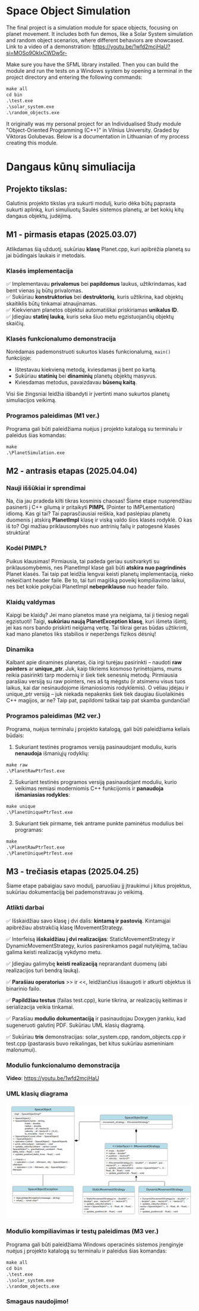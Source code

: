 # Space Object Simulation

The final project is a simulation module for space objects, focusing on planet movement. It includes both fun demos, like a Solar System simulation and random object scenarios, where different behaviors are showcased. Link to a video of a demonstration: https://youtu.be/1wfd2mcjHaU?si=MOSo9OklxCWDw5r-

Make sure you have the SFML library installed. Then you can build the module and run the tests on a Windows system by opening a terminal in the project directory and entering the following commands:

```
make all
cd bin
.\test.exe 
.\solar_system.exe
.\random_objects.exe
```

It originally was my personal project for an Individualised Study module "Object-Oriented Programming (C++)" in Vilnius University. Graded by Viktoras Golubevas. Below is a documentation in Lithuanian of my process creating this module.

# Dangaus kūnų simuliacija

## Projekto tikslas: 

Galutinis projekto tikslas yra sukurti modulį, kurio dėka būtų paprasta sukurti aplinką, kuri simuliuotų Saulės sistemos planetų, ar bet kokių kitų dangaus objektų, judėjimą.

## M1 - pirmasis etapas (2025.03.07)

Atlikdamas šią užduotį, sukūriau **klasę** Planet.cpp, kuri apibrėžia planetą su jai būdingais laukais ir metodais. 

### Klasės implementacija

✅ Implementavau **privalomus** bei **papildomus** laukus, užtikrindamas, kad bent vienas jų būtų privalomas.   
✅ Sukūriau **konstruktorius** bei **destruktorių**, kuris užtikrina, kad objektų skaitiklis būtų tinkamai atnaujinamas.    
✅ Kiekvienam planetos objektui automatiškai priskiriamas **unikalus ID**.  
✅ Įdiegiau **statinį lauką**, kuris seka šiuo metu egzistuojančių objektų skaičių.

### Klasės funkcionalumo demonstracija

Norėdamas pademonstruoti sukurtos klasės funkcionalumą, `main()` funkcijoje:

- Ištestavau kiekvieną metodą, kviesdamas jį bent po kartą.
- Sukūriau **statinių** bei **dinaminių** planetų objektų masyvus.
- Kviesdamas metodus, pavaizdavau **būsenų kaitą**.

Visi šie žingsniai leidžia išbandyti ir įvertinti mano sukurtos planetų simuliacijos veikimą.

### Programos paleidimas (M1 ver.)

Programa gali būti paleidžiama nuėjus į projekto katalogą su terminalu ir paleidus šias komandas:

```
make
.\PlanetSimulation.exe
```

## M2 - antrasis etapas (2025.04.04)

### Nauji iššūkiai ir sprendimai
Na, čia jau pradeda kilti tikras kosminis chaosas! Šiame etape nusprendžiau pasinerti į C++ gilumą ir pritaikyti **PIMPL** (Pointer to IMPLementation) idiomą. Kas gi tai? Tai paprasčiausiai reiškia, kad paslėpiau planetų duomenis į atskirą **PlanetImpl** klasę ir viską valdo šios klasės rodyklė. O kas iš to? Ogi mažiau priklausomybės nuo antrinių failų ir patogesnė klasės struktūra!

### Kodėl PIMPL?
Puikus klausimas! Pirmiausia, tai padeda geriau susitvarkyti su priklausomybėmis, nes PlanetImpl klasė gali būti **atskira nuo pagrindinės** Planet klasės. Tai taip pat leidžia lengvai keisti planetų implementaciją, nieko nekeičiant header faile. Be to, tai turi magišką poveikį kompiliavimo laikui, nes bet kokie pokyčiai PlanetImpl **nebepriklauso** nuo header failo.

### Klaidų valdymas
Kaipgi be klaidų? Jei mano planetos masė yra neigiama, tai ji tiesiog negali egzistuoti! Taigi, **sukūriau naują PlanetException klasę**, kuri išmeta išimtį, jei kas nors bando priskirti neigiamą vertę. Tai tikrai geras būdas užtikrinti, kad mano planetos liks stabilios ir neperžengs fizikos dėsnių!

### Dinamika
Kalbant apie dinamines planetas, čia irgi turėjau pasirinkti – naudoti **raw pointers** ar **unique_ptr**. Juk, kaip tikriems kosmoso tyrinėtojams, mums reikia pasirinkti tarp modernių ir šiek tiek senesnių metodų. Pirmiausia parašiau versiją su raw pointers, nes aš tą mėgstu (ir atsimenu visus tuos laikus, kai dar nesinaudojome išmaniosiomis rodyklėmis). O vėliau įdėjau ir unique_ptr versiją – juk niekada nepakenks šiek tiek daugiau šiuolaikinės C++ magijos, ar ne? Taip pat, papildomi taškai taip pat skamba gundančiai!

### Programos paleidimas (M2 ver.)

Programa, nuėjus terminalu į projekto katalogą, gali būti paleidžiama keliais būdais:

1. Sukuriant testinės programos versiją pasinaudojant moduliu, kuris **nenaudoja** išmaniųjų rodyklių:
```
make raw
.\PlanetRawPtrTest.exe
```

2. Sukuriant testinės programos versiją pasinaudojant moduliu, kurio veikimas remiasi moderniomis C++ funkcijomis ir **panaudoja išmaniasias rodykles**:
```
make unique
.\PlanetUniquePtrTest.exe
```

3. Sukuriant tiek pirmame, tiek antrame punkte paminėtus modulius bei programas:
```
make
.\PlanetRawPtrTest.exe
.\PlanetUniquePtrTest.exe
```

## M3 - trečiasis etapas (2025.04.25)

Šiame etape pabaigiau savo modulį, paruošiau jį įtraukimui į kitus projektus, sukūriau dokumentaciją bei pademonstravau jo veikimą.

### Atlikti darbai

✅ Išskaidžiau savo klasę į dvi dalis: **kintamą ir pastovią**. Kintamąjai apibrėžiau abstrakčią klasę IMovementStrategy. 

✅ Interfeisą **išskaidžiau į dvi realizacijas**: StaticMovementStrategy ir DynamicMovementStrategy, kurios pasirenkamos pagal nutylėjimą, tačiau galima keisti realizaciją vykdymo metu.

✅ Įdiegiau galimybę **keisti realizaciją** neprarandant duomenų (abi realizacijos turi bendrą lauką).

✅ **Parašiau operatorius** >> ir <<, leidžiančius išsaugoti ir atkurti objektus iš binarinio failo.

✅ **Papildžiau testus** (failas test.cpp), kurie tikrina, ar realizacijų keitimas ir serializacija veikia tinkamai.

✅ Parašiau **modulio dokumentaciją** ir pasinaudojau Doxygen įrankiu, kad sugeneruoti galutinį PDF. Sukūriau UML klasių diagramą.

✅ Sukūriau **tris** demonstracijas: solar_system.cpp, random_objects.cpp ir test.cpp (pastarasis buvo reikalingas, bet kitus sukūriau asmeniniam malonumui).

### Modulio funkcionalumo demonstracija
**Video**: https://youtu.be/1wfd2mcjHaU

### UML klasių diagrama

![Image](space_sim_class_diagram.png)

### Modulio kompiliavimas ir testų paleidimas (M3 ver.)

Programa gali būti paleidžiama Windows operacinės sistemos įrenginyje nuėjus į projekto katalogą su terminalu ir paleidus šias komandas:

```
make all
cd bin
.\test.exe 
.\solar_system.exe
.\random_objects.exe
```

### Smagaus naudojimo!
